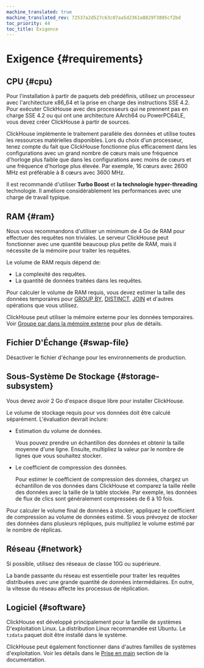 ```yaml
---
machine_translated: true
machine_translated_rev: 72537a2d527c63c07aa5d2361a8829f3895cf2bd
toc_priority: 44
toc_title: Exigence
---
```


# Exigence {#requirements}

## CPU {#cpu}

Pour l'installation à partir de paquets deb prédéfinis, utilisez un processeur avec l'architecture x86\_64 et la prise en charge des instructions SSE 4.2. Pour exécuter ClickHouse avec des processeurs qui ne prennent pas en charge SSE 4.2 ou qui ont une architecture AArch64 ou PowerPC64LE, vous devez créer ClickHouse à partir de sources.

ClickHouse implémente le traitement parallèle des données et utilise toutes les ressources matérielles disponibles. Lors du choix d'un processeur, tenez compte du fait que ClickHouse fonctionne plus efficacement dans les configurations avec un grand nombre de cœurs mais une fréquence d'horloge plus faible que dans les configurations avec moins de cœurs et une fréquence d'horloge plus élevée. Par exemple, 16 cœurs avec 2600 MHz est préférable à 8 cœurs avec 3600 MHz.

Il est recommandé d'utiliser **Turbo Boost** et **la technologie hyper-threading** technologie. Il améliore considérablement les performances avec une charge de travail typique.

## RAM {#ram}

Nous vous recommandons d'utiliser un minimum de 4 Go de RAM pour effectuer des requêtes non triviales. Le serveur ClickHouse peut fonctionner avec une quantité beaucoup plus petite de RAM, mais il nécessite de la mémoire pour traiter les requêtes.

Le volume de RAM requis dépend de:

-   La complexité des requêtes.
-   La quantité de données traitées dans les requêtes.

Pour calculer le volume de RAM requis, vous devez estimer la taille des données temporaires pour [GROUP BY](../sql-reference/statements/select/group-by.md#select-group-by-clause), [DISTINCT](../sql-reference/statements/select/distinct.md#select-distinct), [JOIN](../sql-reference/statements/select/join.md#select-join) et d'autres opérations que vous utilisez.

ClickHouse peut utiliser la mémoire externe pour les données temporaires. Voir [Groupe par dans la mémoire externe](../sql-reference/statements/select/group-by.md#select-group-by-in-external-memory) pour plus de détails.

## Fichier D'Échange {#swap-file}

Désactiver le fichier d'échange pour les environnements de production.

## Sous-Système De Stockage {#storage-subsystem}

Vous devez avoir 2 Go d'espace disque libre pour installer ClickHouse.

Le volume de stockage requis pour vos données doit être calculé séparément. L'évaluation devrait inclure:

-   Estimation du volume de données.

    Vous pouvez prendre un échantillon des données et obtenir la taille moyenne d'une ligne. Ensuite, multipliez la valeur par le nombre de lignes que vous souhaitez stocker.

-   Le coefficient de compression des données.

    Pour estimer le coefficient de compression des données, chargez un échantillon de vos données dans ClickHouse et comparez la taille réelle des données avec la taille de la table stockée. Par exemple, les données de flux de clics sont généralement compressées de 6 à 10 fois.

Pour calculer le volume final de données à stocker, appliquez le coefficient de compression au volume de données estimé. Si vous prévoyez de stocker des données dans plusieurs répliques, puis multipliez le volume estimé par le nombre de réplicas.

## Réseau {#network}

Si possible, utilisez des réseaux de classe 10G ou supérieure.

La bande passante du réseau est essentielle pour traiter les requêtes distribuées avec une grande quantité de données intermédiaires. En outre, la vitesse du réseau affecte les processus de réplication.

## Logiciel {#software}

ClickHouse est développé principalement pour la famille de systèmes D'exploitation Linux. La distribution Linux recommandée est Ubuntu. Le `tzdata` paquet doit être installé dans le système.

ClickHouse peut également fonctionner dans d'autres familles de systèmes d'exploitation. Voir les détails dans le [Prise en main](../getting-started/index.md) section de la documentation.
